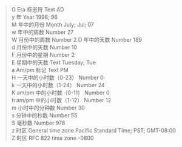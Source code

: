 >G  Era 标志符  Text  AD  
y  年  Year  1996; 96  
M  年中的月份  Month  July; Jul; 07  
w  年中的周数  Number  27  
W  月份中的周数  Number  2 
D  年中的天数  Number  189  
d  月份中的天数  Number  10  
F  月份中的星期  Number  2  
E  星期中的天数  Text  Tuesday; Tue  
a  Am/pm 标记  Text  PM  
H  一天中的小时数（0-23）  Number  0  
k  一天中的小时数（1-24）  Number  24  
K am/pm 中的小时数（0-11） Number 0  
h am/pm 中的小时数（1-12） Number 12  
m  小时中的分钟数  Number  30  
s  分钟中的秒数  Number  55  
S  毫秒数  Number  978  
z  时区  General time zone  Pacific Standard Time; PST; GMT-08:00  
Z  时区  RFC 822 time zone  -0800  